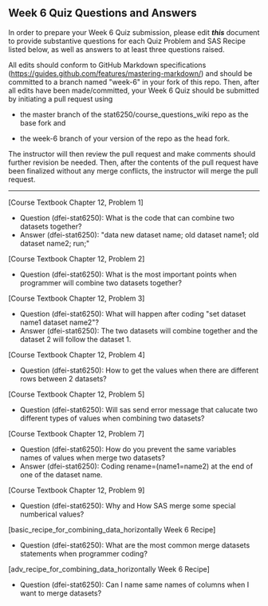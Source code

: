## Week 6 Quiz Questions and Answers

In order to prepare your Week 6 Quiz submission, please edit ***this*** document to provide substantive questions for each Quiz Problem and SAS Recipe listed below, as well as answers to at least three questions raised.

All edits should conform to GitHub Markdown specifications (https://guides.github.com/features/mastering-markdown/) and should be committed to a branch named "week-6" in your fork of this repo. Then, after all edits have been made/committed, your Week 6 Quiz should be submitted by initiating a pull request using

- the master branch of the stat6250/course_questions_wiki repo as the base fork and

- the week-6 branch of your version of the repo as the head fork.

The instructor will then review the pull request and make comments should further revision be needed. Then, after the contents of the pull request have been finalized without any merge conflicts, the instructor will merge the pull request.

********************************************************************************



[Course Textbook Chapter 12, Problem 1]
- Question (dfei-stat6250): What is the code that can combine two datasets together?
- Answer (dfei-stat6250): "data new dataset name; old dataset name1; old dataset name2; run;"



[Course Textbook Chapter 12, Problem 2]
- Question (dfei-stat6250): What is the most important points when programmer will combine two datasets together?



[Course Textbook Chapter 12, Problem 3]
- Question (dfei-stat6250): What will happen after coding "set dataset name1 dataset name2"?
- Answer (dfei-stat6250): The two datasets will combine together and the dataset 2 will follow the dataset 1.



[Course Textbook Chapter 12, Problem 4]
- Question (dfei-stat6250): How to get the values when there are different rows between 2 datasets?



[Course Textbook Chapter 12, Problem 5]
- Question (dfei-stat6250): Will sas send error message that calucate two different types of values when combining two datasets?



[Course Textbook Chapter 12, Problem 7]
- Question (dfei-stat6250): How do you prevent the same variables names of values when merge two datasets?
- Answer (dfei-stat6250): Coding rename=(name1=name2) at the end of one of the dataset name.



[Course Textbook Chapter 12, Problem 9]
- Question (dfei-stat6250): Why and How SAS merge some special numberical values?



[basic_recipe_for_combining_data_horizontally Week 6 Recipe]
- Question (dfei-stat6250): What are the most common merge datasets statements when programmer coding?



[adv_recipe_for_combining_data_horizontally Week 6 Recipe]
- Question (dfei-stat6250): Can I name same names of columns when I want to merge datasets?


